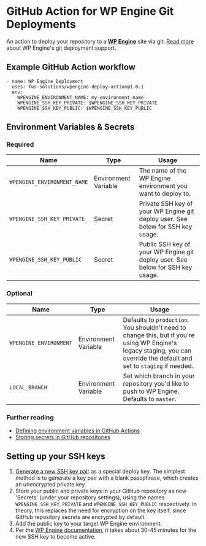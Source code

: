 # GitHub Action for WP Engine Git Deployments

An action to deploy your repository to a **[WP Engine](https://wpengine.com)** site via git. [Read more](https://wpengine.com/git/) about WP Engine's git deployment support.

## Example GitHub Action workflow

```
- name: WP Engine Deployment
  uses: fws-solutions/wpengine-deploy-action@1.0.1
  env:
    WPENGINE_ENVIRONMENT_NAME: my-environment-name
    WPENGINE_SSH_KEY_PRIVATE: $WPENGINE_SSH_KEY_PRIVATE
    WPENGINE_SSH_KEY_PUBLIC: $WPENGINE_SSH_KEY_PUBLIC
```

## Environment Variables & Secrets

### Required

| Name | Type | Usage |
|-|-|-|
| `WPENGINE_ENVIRONMENT_NAME` | Environment Variable | The name of the WP Engine environment you want to deploy to. |
| `WPENGINE_SSH_KEY_PRIVATE` | Secret | Private SSH key of your WP Engine git deploy user. See below for SSH key usage. |
|  `WPENGINE_SSH_KEY_PUBLIC` | Secret | Public SSH key of your WP Engine git deploy user. See below for SSH key usage. |

### Optional

| Name | Type  | Usage |
|-|-|-|
| `WPENGINE_ENVIRONMENT` | Environment Variable  | Defaults to `production`. You shouldn't need to change this, but if you're using WP Engine's legacy staging, you can override the default and set to `staging` if needed. |
| `LOCAL_BRANCH` | Environment Variable  | Set which branch in your repository you'd like to push to WP Engine. Defaults to `master`. |

### Further reading

* [Defining environment variables in GitHub Actions](https://developer.github.com/actions/creating-github-actions/accessing-the-runtime-environment/#environment-variables)
* [Storing secrets in GitHub repositories](https://developer.github.com/actions/managing-workflows/storing-secrets/)

## Setting up your SSH keys

1. [Generate a new SSH key pair](https://help.github.com/articles/generating-a-new-ssh-key-and-adding-it-to-the-ssh-agent/) as a special deploy key. The simplest method is to generate a key pair with a blank passphrase, which creates an unencrypted private key.
2. Store your public and private keys in your GitHub repository as new 'Secrets' (under your repository settings), using the names `WPENGINE_SSH_KEY_PRIVATE` and `WPENGINE_SSH_KEY_PUBLIC` respectively. In theory, this replaces the need for encryption on the key itself, since GitHub repository secrets are encrypted by default.
3. Add the public key to your target WP Engine environment.
4. Per the [WP Engine documentation](https://wpengine.com/git/), it takes about 30-45 minutes for the new SSH key to become active.
